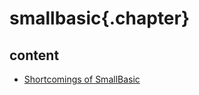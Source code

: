 ﻿
# smallbasic{.chapter}

## content

- [Shortcomings of SmallBasic](shortcomings_of_smallbasic.md)
